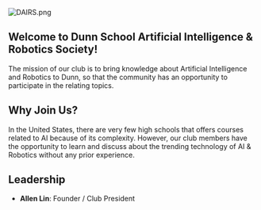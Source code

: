    
![DAIRS.png]({{site.baseurl}}/DAIRS.png)
   
## Welcome to Dunn School Artificial Intelligence & Robotics Society!
The mission of our club is to bring knowledge about Artificial Intelligence and Robotics to Dunn, so that the community has an opportunity to participate in the relating topics.

## Why Join Us?
In the United States, there are very few high schools that offers courses related to AI because of its complexity. However, our club members have the opportunity to learn and discuss about the trending technology of AI & Robotics without any prior experience.

## Leadership
- **Allen Lin**: Founder / Club President
